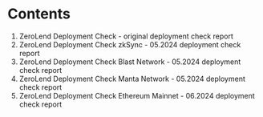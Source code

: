 # Contents

1. ZeroLend Deployment Check - original deployment check report 
2. ZeroLend Deployment Check zkSync - 05.2024 deployment check report 
3. ZeroLend Deployment Check Blast Network - 05.2024 deployment check report 
4. ZeroLend Deployment Check Manta Network - 05.2024 deployment check report 
5. ZeroLend Deployment Check Ethereum Mainnet - 06.2024 deployment check report 

